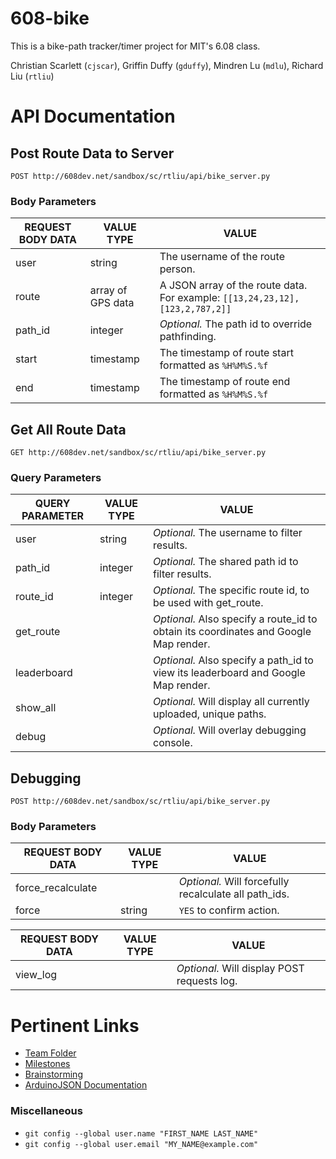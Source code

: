# 608-bike
This is a bike-path tracker/timer project for MIT's 6.08 class.

Christian Scarlett (`cjscar`), Griffin Duffy (`gduffy`), Mindren Lu (`mdlu`), Richard Liu (`rtliu`)

# API Documentation

## Post Route Data to Server

`POST http://608dev.net/sandbox/sc/rtliu/api/bike_server.py`

### Body Parameters
| REQUEST BODY DATA | VALUE TYPE        | VALUE                             |
| ----------------- | ----------------- | --------------------------------- |
| user              | string            | The username of the route person. |
| route             | array of GPS data | A JSON array of the route data. For example: `[[13,24,23,12],[123,2,787,2]]` |
| path_id           | integer           | *Optional.* The path id to override pathfinding. |
| start             | timestamp         | The timestamp of route start formatted as `%H%M%S.%f` |
| end               | timestamp         | The timestamp of route end formatted as `%H%M%S.%f` |

## Get All Route Data

`GET http://608dev.net/sandbox/sc/rtliu/api/bike_server.py`

### Query Parameters
| QUERY PARAMETER | VALUE TYPE        | VALUE                             |
| --------------- | ----------------- | --------------------------------- |
| user           | string            | *Optional.* The username to filter results. |
| path_id        | integer           | *Optional.* The shared path id to filter results. |
| route_id       | integer           | *Optional.* The specific route id, to be used with get_route. |
| get_route      |                   | *Optional.* Also specify a route_id to obtain its coordinates and Google Map render. |
| leaderboard    |                   | *Optional.* Also specify a path_id to view its leaderboard and Google Map render. |
| show_all       |                   | *Optional.* Will display all currently uploaded, unique paths. |
| debug          |                   | *Optional.* Will overlay debugging console. |

## Debugging

`POST http://608dev.net/sandbox/sc/rtliu/api/bike_server.py`

### Body Parameters

| REQUEST BODY DATA | VALUE TYPE        | VALUE                             |
| ----------------- | ----------------- | --------------------------------- |
| force_recalculate |                   | *Optional.* Will forcefully recalculate all path_ids. |
| force             | string            | `YES` to confirm action.  |

| REQUEST BODY DATA | VALUE TYPE        | VALUE                             |
| ----------------- | ----------------- | --------------------------------- |
| view_log          |                   | *Optional.* Will display POST requests log. |

# Pertinent Links
* [Team Folder](https://drive.google.com/drive/folders/1r1T_v1TN4lWPNx6CKEavFLthrNx9wQVv)
* [Milestones](https://docs.google.com/spreadsheets/d/1hNAmWUg27VWahC3y2D8TLOmtSDFwFgt827LHS1INffA)
* [Brainstorming](https://docs.google.com/document/d/11rfrXewlPGayR0_hRya6VwRbTsuuQJJi9O_CJRcBoYM)
* [ArduinoJSON Documentation](https://arduinojson.org/)

### Miscellaneous
* `git config --global user.name "FIRST_NAME LAST_NAME"`
* `git config --global user.email "MY_NAME@example.com"`
